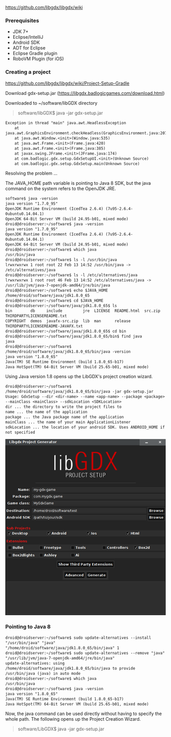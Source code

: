 https://github.com/libgdx/libgdx/wiki

### Prerequisites

* JDK 7+
* Eclipse/IntelliJ
* Android SDK
* ADT for Eclipse
* Eclipse Gradle plugin
* RoboVM Plugin (for iOS)

### Creating a project

https://github.com/libgdx/libgdx/wiki/Project-Setup-Gradle

Download gdx-setup.jar (https://libgdx.badlogicgames.com/download.html)

Downloaded to ~/software/libGDX directory

> software/libGDX$ java -jar gdx-setup.jar

    Exception in thread "main" java.awt.HeadlessException
    	at java.awt.GraphicsEnvironment.checkHeadless(GraphicsEnvironment.java:207)
    	at java.awt.Window.<init>(Window.java:535)
    	at java.awt.Frame.<init>(Frame.java:420)
    	at java.awt.Frame.<init>(Frame.java:385)
    	at javax.swing.JFrame.<init>(JFrame.java:174)
    	at com.badlogic.gdx.setup.GdxSetupUI.<init>(Unknown Source)
    	at com.badlogic.gdx.setup.GdxSetup.main(Unknown Source)

Resolving the problem ... 

The JAVA_HOME path variable is pointing to Java 8 SDK, but the java command on the system refers to the OpenJDK JRE.

    software$ java -version 
    java version "1.7.0_95"
    OpenJDK Runtime Environment (IcedTea 2.6.4) (7u95-2.6.4-0ubuntu0.14.04.1)
    OpenJDK 64-Bit Server VM (build 24.95-b01, mixed mode)
    droid@droidserver:~/software$ java -version 
    java version "1.7.0_95"
    OpenJDK Runtime Environment (IcedTea 2.6.4) (7u95-2.6.4-0ubuntu0.14.04.1)
    OpenJDK 64-Bit Server VM (build 24.95-b01, mixed mode)
    droid@droidserver:~/software$ which java
    /usr/bin/java
    droid@droidserver:~/software$ ls -l /usr/bin/java
    lrwxrwxrwx 1 root root 22 Feb 13 14:52 /usr/bin/java -> /etc/alternatives/java
    droid@droidserver:~/software$ ls -l /etc/alternatives/java
    lrwxrwxrwx 1 root root 46 Feb 13 14:52 /etc/alternatives/java -> /usr/lib/jvm/java-7-openjdk-amd64/jre/bin/java
    droid@droidserver:~/software$ echo $JAVA_HOME
    /home/droid/software/java/jdk1.8.0_65
    droid@droidserver:~/software$ cd $JAVA_HOME
    droid@droidserver:~/software/java/jdk1.8.0_65$ ls
    bin        db     include         jre  LICENSE  README.html  src.zip                             THIRDPARTYLICENSEREADME.txt
    COPYRIGHT  demos  javafx-src.zip  lib  man      release      THIRDPARTYLICENSEREADME-JAVAFX.txt
    droid@droidserver:~/software/java/jdk1.8.0_65$ cd bin
    droid@droidserver:~/software/java/jdk1.8.0_65/bin$ find java
    java
    droid@droidserver:~/software$ /home/droid/software/java/jdk1.8.0_65/bin/java -version
    java version "1.8.0_65"
    Java(TM) SE Runtime Environment (build 1.8.0_65-b17)
    Java HotSpot(TM) 64-Bit Server VM (build 25.65-b01, mixed mode)

Using Java version 1.8 opens up the LibGDX's project creation wizard.

    droid@droidserver:~/software$ /home/droid/software/java/jdk1.8.0_65/bin/java -jar gdx-setup.jar 
    Usage: GdxSetup --dir <dir-name> --name <app-name> --package <package> --mainClass <mainClass> --sdkLocation <SDKLocation>
    dir ... the directory to write the project files to
    name ... the name of the application
    package ... the Java package name of the application
    mainClass ... the name of your main ApplicationListener
    sdkLocation ... the location of your android SDK. Uses ANDROID_HOME if not specified

<img src="_misc/libGDX%20project%20creation%20UI.png"/>

### Pointing to Java 8

    droid@droidserver:~/software$ sudo update-alternatives --install "/usr/bin/java" "java" "/home/droid/software/java/jdk1.8.0_65/bin/java" 1
    droid@droidserver:~/software$ sudo update-alternatives --remove "java" "/usr/lib/jvm/java-7-openjdk-amd64/jre/bin/java"
    update-alternatives: using /home/droid/software/java/jdk1.8.0_65/bin/java to provide /usr/bin/java (java) in auto mode
    droid@droidserver:~/software$ which java
    /usr/bin/java
    droid@droidserver:~/software$ java -version
    java version "1.8.0_65"
    Java(TM) SE Runtime Environment (build 1.8.0_65-b17)
    Java HotSpot(TM) 64-Bit Server VM (build 25.65-b01, mixed mode)

Now, the java command can be used directly without having to specify the whole path. The following opens up the Project Creation Wizard.

> software/LibGDX$ java -jar gdx-setup.jar 

